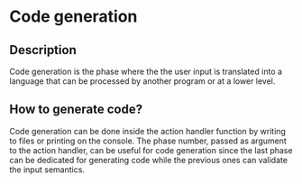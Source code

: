 # Code generation

## Description
Code generation is the phase where the the user input is translated into a language that can be 
processed by another program or at a lower level.

## How to generate code?
Code generation can be done inside the action handler function by writing to files or printing on the 
console. The phase number, passed as argument to the action handler, can be useful for code generation since
the last phase can be dedicated for generating code while the previous ones can validate the input semantics.
